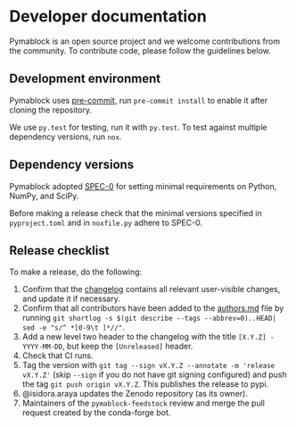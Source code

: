 # Developer documentation

Pymablock is an open source project and we welcome contributions from the community.
To contribute code, please follow the guidelines below.

## Development environment

Pymablock uses [pre-commit](https://pre-commit.com/), run `pre-commit install` to enable it after cloning the repository.

We use `py.test` for testing, run it with `py.test`.
To test against multiple dependency versions, run `nox`.

## Dependency versions

Pymablock adopted [SPEC-0](https://scientific-python.org/specs/spec-0000/) for setting minimal requirements on Python, NumPy, and SciPy.

Before making a release check that the minimal versions specified in `pyproject.toml` and in `noxfile.py` adhere to SPEC-0.

## Release checklist

To make a release, do the following:

1. Confirm that the [changelog](CHANGELOG.md) contains all relevant user-visible changes, and update it if necessary.
2. Confirm that all contributors have been added to the [authors.md](authors.md) file by running `git shortlog -s $(git describe --tags --abbrev=0)..HEAD| sed -e "s/^ *[0-9\t ]*//"`.
3. Add a new level two header to the changelog with the title `[X.Y.Z] - YYYY-MM-DD`, but keep the `[Unreleased]` header.
4. Check that CI runs.
5. Tag the version with `git tag --sign vX.Y.Z --annotate -m 'release vX.Y.Z'` (skip `--sign` if you do not have git signing configured) and push the tag `git push origin vX.Y.Z`. This publishes the release to pypi.
6. @isidora.araya updates the Zenodo repository (as its owner).
7. Maintainers of the `pymablock-feedstock` review and merge the pull request created by the conda-forge bot.
